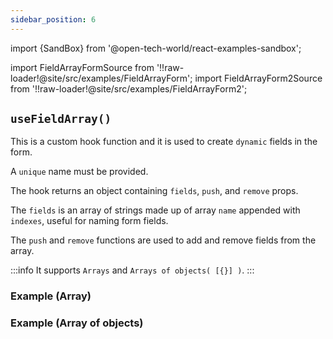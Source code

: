 ```yaml
---
sidebar_position: 6
---
```


import {SandBox} from '@open-tech-world/react-examples-sandbox';

import FieldArrayFormSource from '!!raw-loader!@site/src/examples/FieldArrayForm';
import FieldArrayForm2Source from '!!raw-loader!@site/src/examples/FieldArrayForm2';

## `useFieldArray()`

This is a custom hook function and it is used to create `dynamic` fields in the form.

A `unique` name must be provided.

The hook returns an object containing `fields`, `push`, and `remove` props.

The `fields` is an array of strings made up of array `name` appended with `indexes`, useful for naming form fields.

The `push` and `remove` functions are used to add and remove fields from the array.

:::info
It supports `Arrays` and `Arrays of objects( [{}] )`.
:::

### Example (Array)

<SandBox lib="react-form" code={FieldArrayFormSource} />

### Example (Array of objects)

<SandBox lib="react-form" code={FieldArrayForm2Source} />
